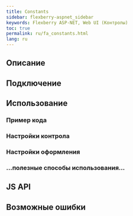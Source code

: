 ```yaml
---
title: Constants
sidebar: flexberry-aspnet_sidebar
keywords: Flexberry ASP-NET, Web UI (Контролы)
toc: true
permalink: ru/fa_constants.html
lang: ru
---
```


## Описание

## Подключение

## Использование

### Пример кода

### Настройки контрола

### Настройки оформления

### ...полезные способы использования...

## JS API

## Возможные ошибки
